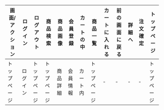 |画面/アクション|ログイン|ログアウト|商品検索|商品画像|会員登録|カートの中|商品一覧|カートに入れる|前の画面に戻る|詳細へ|注文確定|トップページ|
|-------------|---------------|-------------|------------|-----------|------------|--------------|------------|---------------|-------------|----------|------------|--------------|
|トップページ   |ログイン    |トップページ   |トップページ   |商品詳細|会員情報|カート内|トップページ  |-  |- |- |-|トップページ|
